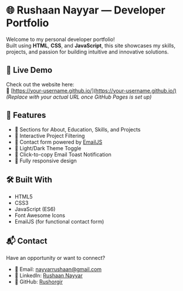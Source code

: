 # 🌐 Rushaan Nayyar — Developer Portfolio

Welcome to my personal developer portfolio!  
Built using **HTML**, **CSS**, and **JavaScript**, this site showcases my skills, projects, and passion for building intuitive and innovative solutions.

## 📌 Live Demo

Check out the website here:  
🔗 [https://your-username.github.io/](https://your-username.github.io/)  
*(Replace with your actual URL once GitHub Pages is set up)*

## 📁 Features

- 💼 Sections for About, Education, Skills, and Projects
- 🧠 Interactive Project Filtering
- 📨 Contact form powered by [EmailJS](https://www.emailjs.com/)
- 🎨 Light/Dark Theme Toggle
- 🔔 Click-to-copy Email Toast Notification
- 💬 Fully responsive design

## 🛠️ Built With

- HTML5  
- CSS3  
- JavaScript (ES6)  
- Font Awesome Icons  
- EmailJS (for functional contact form)

## 📬 Contact

Have an opportunity or want to connect?

- 📧 Email: nayyarrushaan@gmail.com  
- 💼 LinkedIn: [Rushaan Nayyar](https://www.linkedin.com/in/rushaan-nayyar-177105379/)  
- 🐙 GitHub: [Rushorgir](https://github.com/Rushorgir)
